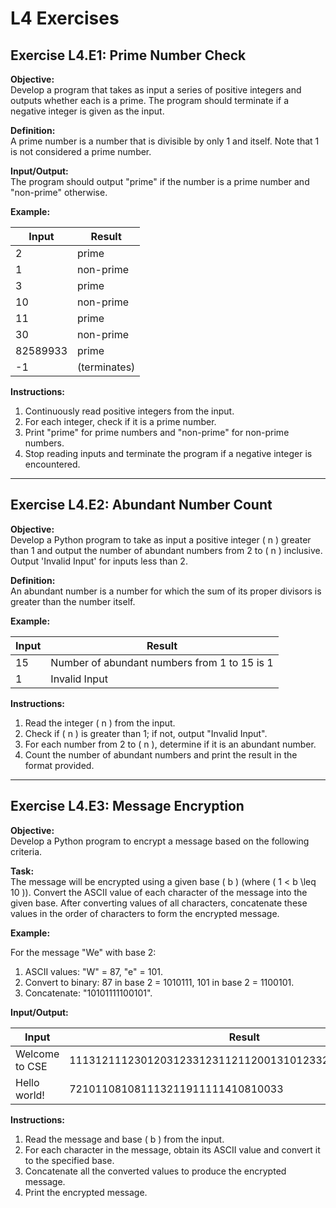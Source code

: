 # L4 Exercises

## Exercise L4.E1: Prime Number Check

**Objective:**  
Develop a program that takes as input a series of positive integers and outputs whether each is a prime. The program should terminate if a negative integer is given as the input. 

**Definition:**  
A prime number is a number that is divisible by only 1 and itself. Note that 1 is not considered a prime number.

**Input/Output:**  
The program should output "prime" if the number is a prime number and "non-prime" otherwise. 

**Example:**

| Input      | Result       |
|------------|--------------|
| 2          | prime        |
| 1          | non-prime    |
| 3          | prime        |
| 10         | non-prime    |
| 11         | prime        |
| 30         | non-prime    |
| 82589933   | prime        |
| -1         | (terminates) |

**Instructions:**

1. Continuously read positive integers from the input.
2. For each integer, check if it is a prime number.
3. Print "prime" for prime numbers and "non-prime" for non-prime numbers.
4. Stop reading inputs and terminate the program if a negative integer is encountered.

---

## Exercise L4.E2: Abundant Number Count

**Objective:**  
Develop a Python program to take as input a positive integer \( n \) greater than 1 and output the number of abundant numbers from 2 to \( n \) inclusive. Output 'Invalid Input' for inputs less than 2.

**Definition:**  
An abundant number is a number for which the sum of its proper divisors is greater than the number itself. 

**Example:**

| Input | Result |
|-------|--------|
| 15    | Number of abundant numbers from 1 to 15 is 1 |
| 1     | Invalid Input |

**Instructions:**

1. Read the integer \( n \) from the input.
2. Check if \( n \) is greater than 1; if not, output "Invalid Input".
3. For each number from 2 to \( n \), determine if it is an abundant number.
4. Count the number of abundant numbers and print the result in the format provided.

---

## Exercise L4.E3: Message Encryption

**Objective:**  
Develop a Python program to encrypt a message based on the following criteria.

**Task:**  
The message will be encrypted using a given base \( b \) (where \( 1 < b \leq 10 \)). Convert the ASCII value of each character of the message into the given base. After converting values of all characters, concatenate these values in the order of characters to form the encrypted message.

**Example:**

For the message "We" with base 2:

1. ASCII values: "W" = 87, "e" = 101.
2. Convert to binary: 87 in base 2 = 1010111, 101 in base 2 = 1100101.
3. Concatenate: "10101111100101".

**Input/Output:**  

| Input               | Result                |
|---------------------|-----------------------|
| Welcome to CSE      | 111312111230120312331231121120013101233200100311031011 |
| Hello world!        | 721011081081113211911111410810033 |

**Instructions:**

1. Read the message and base \( b \) from the input.
2. For each character in the message, obtain its ASCII value and convert it to the specified base.
3. Concatenate all the converted values to produce the encrypted message.
4. Print the encrypted message.
